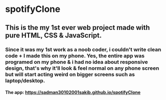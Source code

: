 # spotifyClone
## This is the my 1st ever web project made with pure HTML, CSS & JavaScript.
### Since it was my 1st work as a noob coder, i couldn't write clean code + I made this on my phone. Yes, the entire app was programed on my phone & i had no idea about responsive design, that's why it'll look & feel normal on any phone screen but will start acting weird on bigger screens such as laptop/desktop.
#### The app: https://sadman30102001sakib.github.io/spotifyClone
